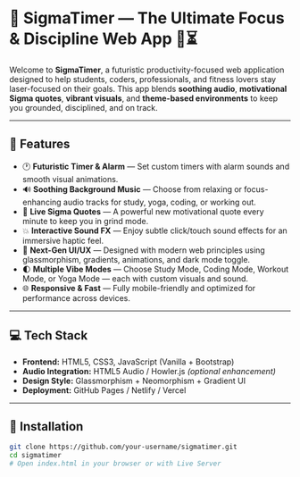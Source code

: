 # 🚀 SigmaTimer — The Ultimate Focus & Discipline Web App 🧠⏳

Welcome to **SigmaTimer**, a futuristic productivity-focused web application designed to help students, coders, professionals, and fitness lovers stay laser-focused on their goals. This app blends **soothing audio**, **motivational Sigma quotes**, **vibrant visuals**, and **theme-based environments** to keep you grounded, disciplined, and on track.

---

## 🌟 Features

- 🕐 **Futuristic Timer & Alarm** — Set custom timers with alarm sounds and smooth visual animations.
- 🔊 **Soothing Background Music** — Choose from relaxing or focus-enhancing audio tracks for study, yoga, coding, or working out.
- 💬 **Live Sigma Quotes** — A powerful new motivational quote every minute to keep you in grind mode.
- 💥 **Interactive Sound FX** — Enjoy subtle click/touch sound effects for an immersive haptic feel.
- 🎨 **Next-Gen UI/UX** — Designed with modern web principles using glassmorphism, gradients, animations, and dark mode toggle.
- 🌓 **Multiple Vibe Modes** — Choose Study Mode, Coding Mode, Workout Mode, or Yoga Mode — each with custom visuals and sound.
- 🌐 **Responsive & Fast** — Fully mobile-friendly and optimized for performance across devices.

---

## 💻 Tech Stack

- **Frontend:** HTML5, CSS3, JavaScript (Vanilla + Bootstrap)
- **Audio Integration:** HTML5 Audio / Howler.js *(optional enhancement)*
- **Design Style:** Glassmorphism + Neomorphism + Gradient UI
- **Deployment:** GitHub Pages / Netlify / Vercel

---

## 🧩 Installation

```bash
git clone https://github.com/your-username/sigmatimer.git
cd sigmatimer
# Open index.html in your browser or with Live Server
